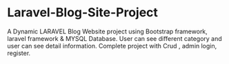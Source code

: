 # Laravel-Blog-Site-Project
A Dynamic LARAVEL Blog Website project using Bootstrap framework, laravel framework &amp; MYSQL Database.  User can see different category and user can see detail information. Complete project with Crud , admin login, register.

